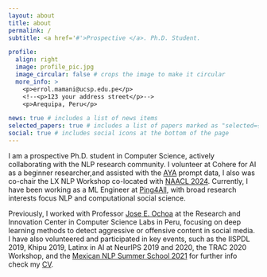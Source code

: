 ```yaml
---
layout: about
title: about
permalink: /
subtitle: <a href='#'>Prospective </a>. Ph.D. Student.

profile:
  align: right
  image: profile_pic.jpg
  image_circular: false # crops the image to make it circular
  more_info: >
    <p>errol.mamani@ucsp.edu.pe</p>
    <!--<p>123 your address street</p>-->
    <p>Arequipa, Peru</p>

news: true # includes a list of news items
selected_papers: true # includes a list of papers marked as "selected={true}"
social: true # includes social icons at the bottom of the page
---
```


I am a prospective Ph.D. student in Computer Science, actively collaborating with the NLP research community. I volunteer at Cohere for AI as a beginner researcher,and assisted  with the [AYA](https://cohere.com/research) prompt data, I also was co-chair the LX NLP Workshop co-located with [NAACL 2024](https://www.latinxinai.org/events/latinx-in-nlp-at-naacl-2024). Currently, I have been working as a ML Engineer at [Ping4All](https://www.ping4all.lu/), with broad research interests focus NLP and computational social science.

Previously, I worked with Professor [Jose E. Ochoa](https://sites.google.com/site/joseochoaluna) at the Research and Innovation Center in Computer Science Labs in Peru, focusing on deep learning methods to detect aggressive or offensive content in social media. I have also volunteered and participated in key events, such as the IISPDL 2019, Khipu 2019, Latinx in AI at NeurIPS 2019 and 2020, the TRAC 2020 Workshop, and the [Mexican NLP Summer School 2021](https://ampln.github.io/escuelaverano2021/) for further info check my [CV](https://wild10.github.io/cv/).


<!-- Write your biography here. Tell the world about yourself. Link to your favorite [subreddit](http://reddit.com). You can put a picture in, too. The code is already in, just name your picture `prof_pic.jpg` and put it in the `img/` folder.

Put your address / P.O. box / other info right below your picture. You can also disable any of these elements by editing `profile` property of the YAML header of your `_pages/about.md`. Edit `_bibliography/papers.bib` and Jekyll will render your [publications page](/al-folio/publications/) automatically.

Link to your social media connections, too. This theme is set up to use [Font Awesome icons](https://fontawesome.com/) and [Academicons](https://jpswalsh.github.io/academicons/), like the ones below. Add your Facebook, Twitter, LinkedIn, Google Scholar, or just disable all of them. -->
